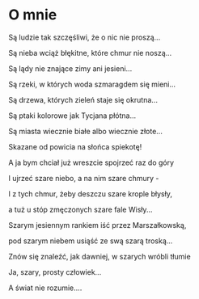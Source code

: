 # O mnie

Są ludzie tak szczęśliwi, że o nic nie proszą...

Są nieba wciąż błękitne, które chmur nie noszą...

Są lądy nie znające zimy ani jesieni...

Są rzeki, w których woda szmaragdem się mieni...

Są drzewa, których zieleń staje się okrutna...

Są ptaki kolorowe jak Tycjana płótna...

Są miasta wiecznie białe albo wiecznie złote...

Skazane od powicia na słońca spiekotę!

A ja bym chciał już wreszcie spojrzeć raz do góry

I ujrzeć szare niebo, a na nim szare chmury -

I z tych chmur, żeby deszczu szare krople błysły,

a tuż u stóp zmęczonych szare fale Wisły...

Szarym jesiennym rankiem iść przez Marszałkowską,

pod szarym niebem usiąść ze swą szarą troską...

Znów się znaleźć, jak dawniej, w szarych wróbli tłumie

Ja, szary, prosty człowiek...

A świat nie rozumie....